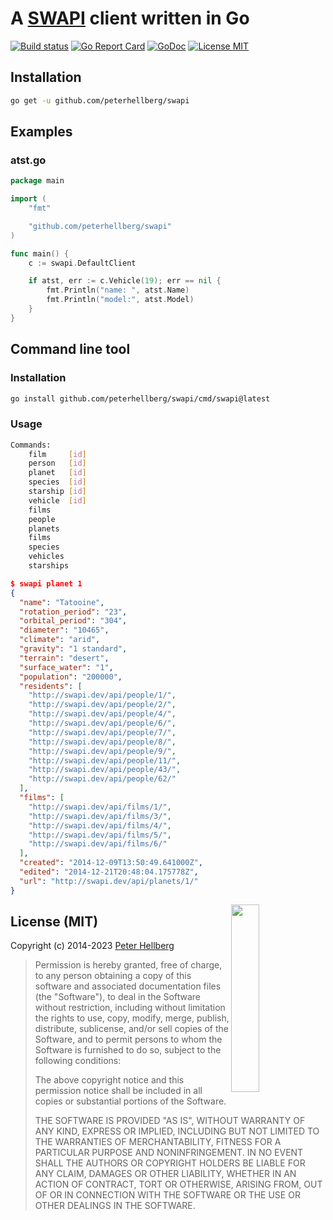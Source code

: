 A [SWAPI](http://swapi.dev) client written in Go
================================================

[![Build status](https://github.com/peterhellberg/swapi/actions/workflows/test.yml/badge.svg)](https://github.com/peterhellberg/swapi/actions/workflows/test.yml)
[![Go Report Card](https://goreportcard.com/badge/github.com/peterhellberg/swapi)](https://goreportcard.com/report/github.com/peterhellberg/swapi)
[![GoDoc](https://img.shields.io/badge/godoc-reference-blue.svg?style=flat)](https://godoc.org/github.com/peterhellberg/swapi)
[![License MIT](https://img.shields.io/badge/license-MIT-lightgrey.svg?style=flat)](https://github.com/peterhellberg/swapi#license-mit)

## Installation

```bash
go get -u github.com/peterhellberg/swapi
```

## Examples

### atst.go

```go
package main

import (
	"fmt"

	"github.com/peterhellberg/swapi"
)

func main() {
	c := swapi.DefaultClient

	if atst, err := c.Vehicle(19); err == nil {
		fmt.Println("name: ", atst.Name)
		fmt.Println("model:", atst.Model)
	}
}
```

## Command line tool

### Installation

```bash
go install github.com/peterhellberg/swapi/cmd/swapi@latest
```

### Usage

```bash
Commands:
	film     [id]
	person   [id]
	planet   [id]
	species  [id]
	starship [id]
	vehicle  [id]
	films
	people
	planets
	films
	species
	vehicles
	starships
```

```json
$ swapi planet 1
{
  "name": "Tatooine",
  "rotation_period": "23",
  "orbital_period": "304",
  "diameter": "10465",
  "climate": "arid",
  "gravity": "1 standard",
  "terrain": "desert",
  "surface_water": "1",
  "population": "200000",
  "residents": [
    "http://swapi.dev/api/people/1/",
    "http://swapi.dev/api/people/2/",
    "http://swapi.dev/api/people/4/",
    "http://swapi.dev/api/people/6/",
    "http://swapi.dev/api/people/7/",
    "http://swapi.dev/api/people/8/",
    "http://swapi.dev/api/people/9/",
    "http://swapi.dev/api/people/11/",
    "http://swapi.dev/api/people/43/",
    "http://swapi.dev/api/people/62/"
  ],
  "films": [
    "http://swapi.dev/api/films/1/",
    "http://swapi.dev/api/films/3/",
    "http://swapi.dev/api/films/4/",
    "http://swapi.dev/api/films/5/",
    "http://swapi.dev/api/films/6/"
  ],
  "created": "2014-12-09T13:50:49.641000Z",
  "edited": "2014-12-21T20:48:04.175778Z",
  "url": "http://swapi.dev/api/planets/1/"
}
```

<img src="https://data.gopher.se/gopher/viking-gopher.svg" align="right" width="30%" height="300">

## License (MIT)

Copyright (c) 2014-2023 [Peter Hellberg](https://c7.se)

> Permission is hereby granted, free of charge, to any person obtaining
> a copy of this software and associated documentation files (the "Software"),
> to deal in the Software without restriction, including without limitation
> the rights to use, copy, modify, merge, publish, distribute, sublicense,
> and/or sell copies of the Software, and to permit persons to whom the
> Software is furnished to do so, subject to the following conditions:
>
> The above copyright notice and this permission notice shall be included
> in all copies or substantial portions of the Software.
>
> THE SOFTWARE IS PROVIDED "AS IS", WITHOUT WARRANTY OF ANY KIND,
> EXPRESS OR IMPLIED, INCLUDING BUT NOT LIMITED TO THE WARRANTIES
> OF MERCHANTABILITY, FITNESS FOR A PARTICULAR PURPOSE AND NONINFRINGEMENT.
> IN NO EVENT SHALL THE AUTHORS OR COPYRIGHT HOLDERS BE LIABLE FOR ANY CLAIM,
> DAMAGES OR OTHER LIABILITY, WHETHER IN AN ACTION OF CONTRACT,
> TORT OR OTHERWISE, ARISING FROM, OUT OF OR IN CONNECTION WITH THE SOFTWARE
> OR THE USE OR OTHER DEALINGS IN THE SOFTWARE.
